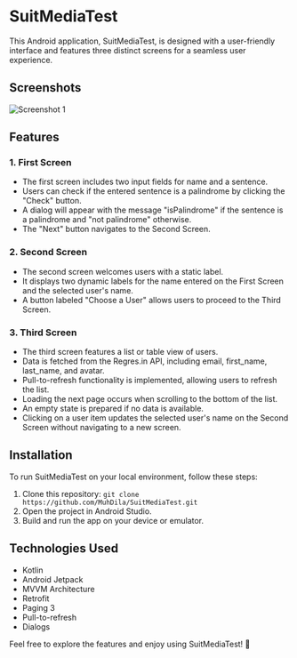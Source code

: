 # SuitMediaTest

This Android application, SuitMediaTest, is designed with a user-friendly interface and features three distinct screens for a seamless user experience.

## Screenshots

![Screenshot 1](https://res.cloudinary.com/dhadtef9h/image/upload/v1701154359/Artboard_1_1_smv0lt.png)

## Features

### 1. First Screen

- The first screen includes two input fields for name and a sentence.
- Users can check if the entered sentence is a palindrome by clicking the "Check" button.
- A dialog will appear with the message "isPalindrome" if the sentence is a palindrome and "not palindrome" otherwise.
- The "Next" button navigates to the Second Screen.

### 2. Second Screen

- The second screen welcomes users with a static label.
- It displays two dynamic labels for the name entered on the First Screen and the selected user's name.
- A button labeled "Choose a User" allows users to proceed to the Third Screen.

### 3. Third Screen

- The third screen features a list or table view of users.
- Data is fetched from the Regres.in API, including email, first_name, last_name, and avatar.
- Pull-to-refresh functionality is implemented, allowing users to refresh the list.
- Loading the next page occurs when scrolling to the bottom of the list.
- An empty state is prepared if no data is available.
- Clicking on a user item updates the selected user's name on the Second Screen without navigating to a new screen.

## Installation

To run SuitMediaTest on your local environment, follow these steps:

1. Clone this repository: `git clone https://github.com/MuhDila/SuitMediaTest.git`
2. Open the project in Android Studio.
3. Build and run the app on your device or emulator.

## Technologies Used

- Kotlin
- Android Jetpack
- MVVM Architecture
- Retrofit
- Paging 3
- Pull-to-refresh
- Dialogs

Feel free to explore the features and enjoy using SuitMediaTest! 🚀

